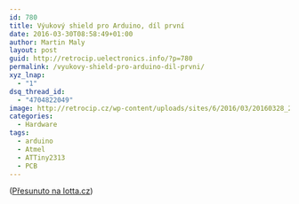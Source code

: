 ```yaml
---
id: 780
title: Výukový shield pro Arduino, díl první
date: 2016-03-30T08:58:49+01:00
author: Martin Maly
layout: post
guid: http://retrocip.uelectronics.info/?p=780
permalink: /vyukovy-shield-pro-arduino-dil-prvni/
xyz_lnap:
  - "1"
dsq_thread_id:
  - "4704822049"
image: http://retrocip.cz/wp-content/uploads/sites/6/2016/03/20160328_204219-700x198.jpg
categories:
  - Hardware
tags:
  - arduino
  - Atmel
  - ATTiny2313
  - PCB
---
```

([Přesunuto na Iotta.cz](http://iotta.cz/vyukovy-shield-pro-arduino-dil-prvni/))